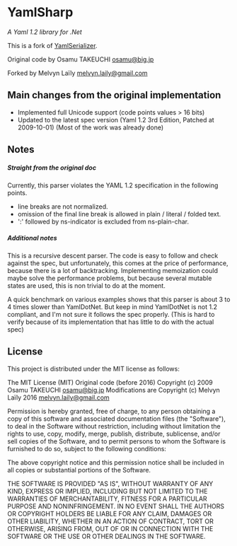 # YamlSharp

_A Yaml 1.2 library for .Net_

This is a fork of [YamlSerializer](https://yamlserializer.codeplex.com/).

Original code by Osamu TAKEUCHI <osamu@big.jp>

Forked by Melvyn Laïly <melvyn.laily@gmail.com>

## Main changes from the original implementation

* Implemented full Unicode support (code points values > 16 bits)
* Updated to the latest spec version (Yaml 1.2 3rd Edition, Patched at 2009-10-01) (Most of the work was already done)

## Notes

##### Straight from the original doc

Currently, this parser violates the YAML 1.2 specification in the following points.
- line breaks are not normalized.
- omission of the final line break is allowed in plain / literal / folded text.
- ':' followed by ns-indicator is excluded from ns-plain-char.

##### Additional notes

This is a recursive descent parser.
The code is easy to follow and check against the spec, but unfortunately, this comes at the price of performance, because there is a lot of backtracking.
Implementing memoization could maybe solve the performance problems, but because several mutable states are used, this is non trivial to do at the moment.

A quick benchmark on various examples shows that this parser is about 3 to 4 times slower than YamlDotNet.
But keep in mind YamlDotNet is not 1.2 compliant, and I'm not sure it follows the spec properly. (This is hard to verify because of its implementation that has little to do with the actual spec)

## License

This project is distributed under the MIT license as follows:

The MIT License (MIT)
Original code (before 2016) Copyright (c) 2009 Osamu TAKEUCHI <osamu@big.jp>
Modifications are Copyright (c) Melvyn Laïly 2016 <melvyn.laily@gmail.com>


Permission is hereby granted, free of charge, to any person obtaining a copy of 
this software and associated documentation files (the "Software"), to deal in the 
Software without restriction, including without limitation the rights to use, copy, 
modify, merge, publish, distribute, sublicense, and/or sell copies of the Software, 
and to permit persons to whom the Software is furnished to do so, subject to the 
following conditions:

The above copyright notice and this permission notice shall be included in all 
copies or substantial portions of the Software.

THE SOFTWARE IS PROVIDED "AS IS", WITHOUT WARRANTY OF ANY KIND, EXPRESS OR IMPLIED, 
INCLUDING BUT NOT LIMITED TO THE WARRANTIES OF MERCHANTABILITY, FITNESS FOR A 
PARTICULAR PURPOSE AND NONINFRINGEMENT. IN NO EVENT SHALL THE AUTHORS OR COPYRIGHT 
HOLDERS BE LIABLE FOR ANY CLAIM, DAMAGES OR OTHER LIABILITY, WHETHER IN AN ACTION OF 
CONTRACT, TORT OR OTHERWISE, ARISING FROM, OUT OF OR IN CONNECTION WITH THE SOFTWARE 
OR THE USE OR OTHER DEALINGS IN THE SOFTWARE.
